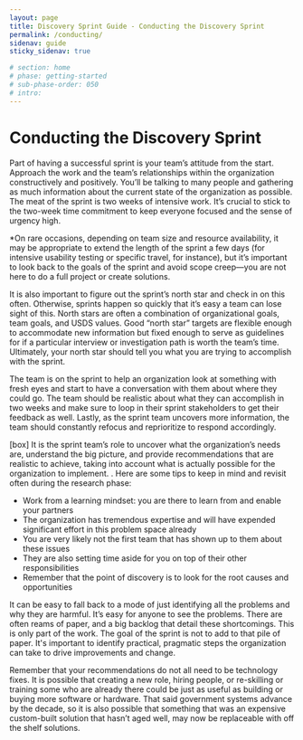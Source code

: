```yaml
---
layout: page
title: Discovery Sprint Guide - Conducting the Discovery Sprint
permalink: /conducting/
sidenav: guide
sticky_sidenav: true

# section: home
# phase: getting-started
# sub-phase-order: 050
# intro: 
---
```


# Conducting the Discovery Sprint

Part of having a successful sprint is your team’s attitude from the start. Approach the work and the team’s relationships within the organization constructively and positively. You’ll be talking to many people and gathering as much information about the current state of the organization as possible. The meat of the sprint is two weeks of intensive work. It’s crucial to stick to the two-week time commitment to keep everyone focused and the sense of urgency high.
 
*On rare occasions, depending on team size and resource availability, it may be appropriate to extend the length of the sprint a few days (for intensive usability testing or specific travel, for instance), but it’s important to look back to the goals of the sprint and avoid scope creep—you are not here to do a full project or create solutions.

It is also important to figure out the sprint’s north star and check in on this often. Otherwise, sprints happen so quickly that it’s easy a team can lose sight of this. North stars are often a combination of organizational goals, team goals, and USDS values. Good “north star” targets are flexible enough to accommodate new information but fixed enough to serve as guidelines for if a particular interview or investigation path is worth the team’s time. Ultimately, your north star should tell you what you are trying to accomplish with the sprint.

The team is on the sprint to help an organization look at something with fresh eyes and start to have a conversation with them about where they could go. The team should be realistic about what they can accomplish in two weeks and make sure to loop in their sprint stakeholders to get their feedback as well. Lastly, as the sprint team uncovers more information, the team should constantly refocus and reprioritize to respond accordingly.

[box] It is the sprint team’s role to uncover what the organization’s needs are, understand the big picture, and provide recommendations that are realistic to achieve, taking into account what is actually possible for the organization to implement. 
.
Here are some tips to keep in mind and revisit often during the research phase:
 
- Work from a learning mindset: you are there to learn from and enable your partners
- The organization has tremendous expertise and will have expended significant effort in this problem space already
- You are very likely not the first team that has shown up to them about these issues
- They are also setting time aside for you on top of their other responsibilities 
- Remember that the point of discovery is to look for the root causes and opportunities
 
It can be easy to fall back to a mode of just identifying all the problems and why they are harmful.  It’s easy for anyone to see the problems. There are often reams of paper, and a big backlog that detail these shortcomings. This is only part of the work. The goal of the sprint is not to add to that pile of paper. It's important to identify practical, pragmatic steps the organization can take to drive improvements and change. 
 
Remember that your recommendations do not all need to be technology fixes. It is possible that creating a new role, hiring people, or re-skilling or training some who are already there could be just as useful as building or buying more software or hardware. That said government systems advance by the decade, so it is also possible that something that was an expensive custom-built solution that hasn’t aged well, may now be replaceable with off the shelf solutions. 


